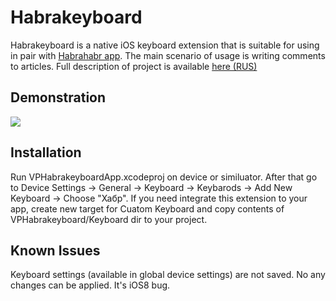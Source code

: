 # Habrakeyboard
Habrakeyboard is a native iOS keyboard extension that is suitable for using in pair with [Habrahabr app](https://itunes.apple.com/us/app/habrahabr/id778613673?mt=8). The main scenario of usage is writing comments to articles.
Full description of project is available [here (RUS)](http://habrahabr.ru/post/235917/)

## Demonstration
<img src="http://hsto.org/files/b60/a86/999/b60a86999e7a471e9b4b9819a40572d1.gif"/>

## Installation
Run VPHabrakeyboardApp.xcodeproj on device or similuator. After that go to Device Settings -> General -> Keyboard -> Keybarods -> Add New Keyboard -> Choose "Хабр".
If you need integrate this extension to your app, create new target for Cuatom Keyboard and copy contents of VPHabrakeyboard/Keyboard dir to your project.

## Known Issues
Keyboard settings (available in global device settings) are not saved. No any changes can be applied. It's iOS8 bug.
